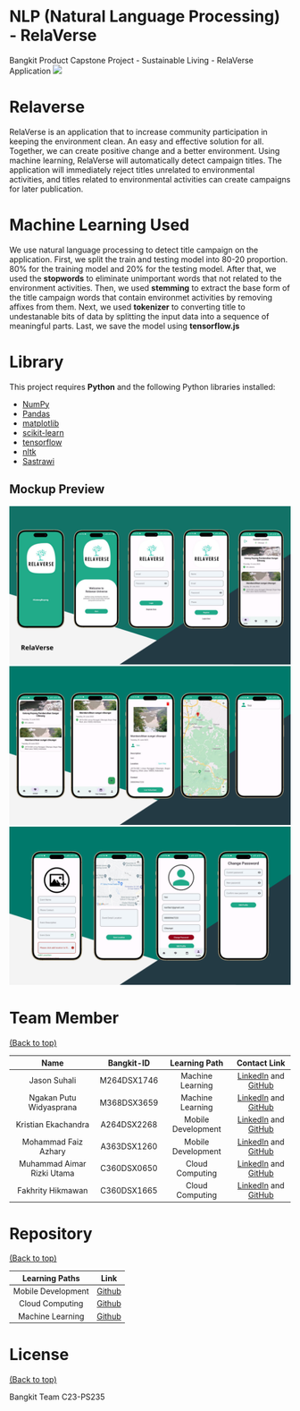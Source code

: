 # NLP (Natural Language Processing) - RelaVerse
Bangkit Product Capstone Project - Sustainable Living - RelaVerse Application
<img src="https://storage.googleapis.com/relaverse/Relaverse.png"/>

# Relaverse
RelaVerse is an application that to increase community participation in keeping the environment clean. An easy and effective solution for all. Together, we can create positive change and a better environment. Using machine learning, RelaVerse will automatically detect campaign titles. The application will immediately reject titles unrelated to environmental activities, and titles related to environmental activities can create campaigns for later publication.

# Machine Learning Used
We use natural language processing to detect title campaign on the application. First, we split the train and testing model into 80-20 proportion. 80% for the training model and 20% for the testing model. After that, we used the **stopwords** to eliminate unimportant words that not related to the environment activities. Then, we used **stemming** to extract the base form of the title campaign words that contain environmet activities by removing affixes from them. Next, we used **tokenizer** to converting title to undestanable bits of data by splitting the input data into a sequence of meaningful parts. Last, we save the model using **tensorflow.js**

# Library
This project requires **Python** and the following Python libraries installed:

- [NumPy](http://www.numpy.org/)
- [Pandas](http://pandas.pydata.org/)
- [matplotlib](http://matplotlib.org/)
- [scikit-learn](http://scikit-learn.org/stable/)
- [tensorflow](https://www.tensorflow.org/install/pip)
- [nltk](https://www.nltk.org/)
- [Sastrawi](https://pypi.org/project/Sastrawi/)

## Mockup Preview
![Relavers](https://raw.githubusercontent.com/zee-azha/Asset/main/MobileApps/8.png)
![Relavers](https://raw.githubusercontent.com/zee-azha/Asset/main/MobileApps/9.png)
![Relavers](https://raw.githubusercontent.com/zee-azha/Asset/main/MobileApps/10.png)

# Team Member
[(Back to top)](#table-of-contents)

|              Name              | Bangkit-ID |   Learning Path    |                                                       Contact Link                                                       |
| :----------------------------: | :--------: | :----------------: | :----------------------------------------------------------------------------------------------------------------------: |
| Jason Suhali | M264DSX1746 |  Machine Learning  |            [LinkedIn](https://www.linkedin.com/in/jason-suhali-604814222/)  and [GitHub](https://github.com/JasonXander)         |
|   Ngakan Putu Widyasprana     | M368DSX3659 |  Machine Learning  |                [LinkedIn](https://www.linkedin.com/in/ngakanwp/)    and [GitHub](https://github.com/NgakanWidyasprana)            |
|     Kristian Ekachandra            | A264DSX2268| Mobile Development |              [LinkedIn](https://www.linkedin.com/in/kristian-ekachandra/)       and [GitHub](https://github.com/KristianEka)        |
|     Mohammad Faiz Azhary     | A363DSX1260 | Mobile Development |    [LinkedIn](https://www.linkedin.com/in/mohammad-faiz-azhary/)  and [GitHub](https://github.com/zee-azha)    |
|      Muhammad Aimar Rizki Utama     |C360DSX0650 |  Cloud Computing   | [LinkedIn](https://www.linkedin.com/in/muhammad-aimar-rizki-utama-75479b21b/) and [GitHub](https://github.com/aimrzky)   |
|        Fakhrity Hikmawan         | C360DSX1665 |  Cloud Computing   |        [LinkedIn](https://www.linkedin.com/in/fakhrity-hikmawan/)   and [GitHub](https://github.com/fahixa)     |


# Repository
[(Back to top)](#table-of-contents)

|   Learning Paths   |                                Link                                |
| :----------------: | :----------------------------------------------------------------: |
| Mobile Development | [Github](https://github.com/zee-azha/Relaverse) |
| Cloud Computing  | [Github](https://github.com/aimrzky/Relaverse-CC)  |
| Machine Learning  | [Github](https://github.com/NgakanWidyasprana/RelaVerse-ML/tree/main)  |

# License
[(Back to top)](#table-of-contents)

Bangkit Team C23-PS235
